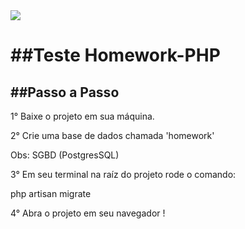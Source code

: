 <img src="https://img1.gratispng.com/20180805/lcp/kisspng-website-development-laravel-software-developer-app-laravel-logo-software-logo-5b6700bb227cc3.8348655615334770511413.jpg">

<h1>##Teste Homework-PHP</h1>

<h2>##Passo a Passo</h2>

<p>1° Baixe o projeto em sua máquina.</p>

<p>2° Crie uma base de dados chamada 'homework'</p>
<p>Obs: SGBD (PostgresSQL)</p>

<p>3° Em seu terminal na raíz do projeto rode o comando: </p>

<p>php artisan migrate</p>

<p>4° Abra o projeto em seu navegador !</p>

